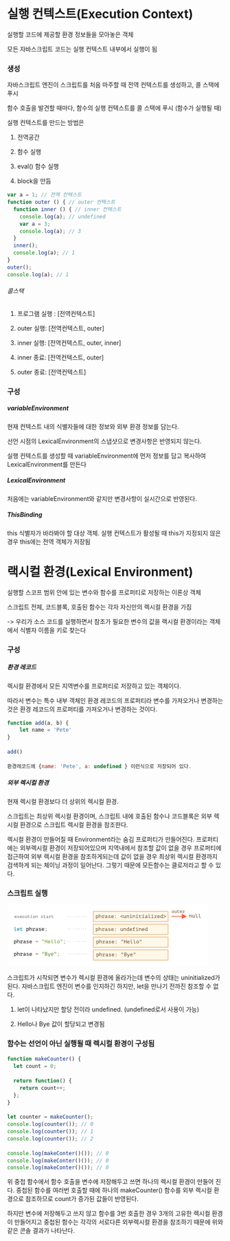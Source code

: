 # 실행 컨텍스트(Execution Context)

실행할 코드에 제공할 환경 정보들을 모아놓은 객체

모든 자바스크립트 코드는 실행 컨텍스트 내부에서 실행이 됨

### 생성

자바스크립트 엔진이 스크립트를 처음 마주할 때 전역 컨텍스트를 생성하고, 콜 스택에 푸시

함수 호출을 발견할 때마다, 함수의 실행 컨텍스트를 콜 스택에 푸시 (함수가 실행될 때)

실행 컨텍스트를 만드는 방법은

1. 전역공간

2. 함수 실행

3. eval() 함수 실행

4. block을 만듬

```javascript
var a = 1; // 전역 컨텍스트
function outer () { // outer 컨텍스트
  function inner () { // inner 컨텍스트
    console.log(a); // undefined
    var a = 3;
    console.log(a); // 3
  }
  inner();
  console.log(a); // 1
}
outer();
console.log(a); // 1
```

###### 콜스택

1. 프로그램 실행 : [전역컨텍스트]

2. outer 실행: [전역컨텍스트, outer]

3. inner 실행: [전역컨텍스트, outer, inner]

4. inner 종료: [전역컨텍스트, outer]

5. outer 종료: [전역컨텍스트]

### 구성

##### variableEnvironment

현재 컨텍스트 내의 식별자들에 대한 정보와 외부 환경 정보를 담는다.

선언 시점의 LexicalEnvironment의 스냅샷으로 변경사항은 반영되지 않는다.

실행 컨텍스트를 생성할 때 variableEnvironment에 먼저 정보를 담고 복사하여 LexicalEnvironment를 만든다

##### LexicalEnvironment

처음에는 variableEnvironment와 같지만 변경사항이 실시간으로 반영된다.

##### ThisBinding

this 식별자가 바라봐야 할 대상 객체. 실행 컨텍스트가 활성될 때 this가 지정되지 않은 경우 this에는 전역 객체가 저장됨

# 랙시컬 환경(Lexical Environment)

실행할 스코프 범위 안에 있는 변수와 함수를 프로퍼티로 저장하는 이론상 객체 

스크립트 전체, 코드블록, 호출된 함수는 각자 자신만의 렉시컬 환경을 가짐

-> 우리가 소스 코드를 실행하면서 참조가 필요한 변수의 값을 랙시컬 환경이라는 객체에서 식별자 이름을 키로 찾는다

### 구성

##### 환경 레코드

렉시컬 환경에서 모든 지역변수를 프로퍼티로 저장하고 있는 객체이다.

따라서 변수는 특수 내부 객체인 환경 레코드의 프로퍼티라 변수를 가져오거나 변경하는 것은 환경 레코드의 프로퍼티를 가져오거나 변경하는 것이다.

```javascript
function add(a, b) {
    let name = 'Pete' 
}

add()

환경레코드에 {name: 'Pete', a: undefined } 이런식으로 저장되어 있다. 
```

##### 외부 렉시컬 환경

현재 렉시컬 환경보다 더 상위의 렉시컬 환경.

스크립트는 최상위 렉시컬 환경이며, 스크립트 내에 호출된 함수나 코드블록은 외부 렉시컬 환경으로 스크립트 렉시컬 환경을 참조한다.

렉시컬 환경이 만들어질 때 Environment라는 숨김 프로퍼티가 만들어진다. 프로퍼티에는 외부렉시컬 환경이 저장되어있으며 지역내에서 참조할 값이 없을 경우 프로퍼티에 접근하여 외부 렉시컬 환경을 참조하게되는데 값이 없을 경우 최상위 렉시컬 환경까지 검색하게 되는 체이닝 과정이 일어난다. 그렇기 때문에 모든함수는 클로저라고 할 수 있다.

### 스크립트 실행

![](실행컨텍스트,랙시컬환경_assets/2023-01-26-16-56-09-image.png)

스크립트가 시작되면 변수가 렉시컬 환경에 올라가는데 변수의 상태는 uninitialized가 된다. 자바스크립트 엔진이 변수를 인지하긴 하지만, let을 만나기 전까진 참조할 수 없다.

1. let이 나타났지만 할당 전이라 undefined. (undefined로서 사용이 가능)

2. Hello나 Bye 값이 할당되고 변경됨

### 함수는 선언이 아닌 실행될 때 렉시컬 환경이 구성됨

```javascript
function makeCounter() {
  let count = 0;

  return function() {
    return count++;
  };
}

let counter = makeCounter();
console.log(counter()); // 0
console.log(counter()); // 1
console.log(counter()); // 2

console.log(makeConter()()); // 0
console.log(makeConter()()); // 0
console.log(makeConter()()); // 0
```

위 중첩 함수에서 함수 호출을 변수에 저장해두고 쓰면 하나의 렉시컬 환경이 만들어 진다. 중첩된 함수를 여러번 호출할 때에 하나의 makeCounter() 함수를 외부 렉시컬 환경으로 참조하므로 count가 증가된 값들이 반영된다.

하지만 변수에 저장해두고 쓰지 않고 함수를 3번 호출한 경우 3개의 고유한 렉시컬 환경이 만들어지고 중첩된 함수는 각각의 서로다른 외부렉시컬 환경을 참조하기 때문에 위와 같은 콘솔 결과가 나타난다.
